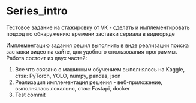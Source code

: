 # Series_intro
Тестовое задание на стажировку от VK - сделать и имплементировать подход по обнаружению времени заставки сериала в видеоряде 

Имплементацию задания решил выполнить в виде реализации поиска заставки видео на сайте, для удобного спользования программы.
Работа состоит из двух частей:

1. Все что связано с машинным обучением выполнялось на Kaggle, стэк: PyTorch, YOLO, numpy, pandas, json
2. Реализация имплементация решения - веб-приложение, выполнялась локально, стэк: Fastapi, docker
3. Test commit